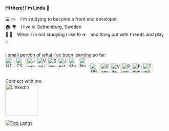 **Hi there! I´m Linda** :wave: <br><br>
:computer: :pencil2: I´m studying to become a front end developer<br>
:house: :earth_africa: I live in Gothenburg, Sweden<br>
:two_men_holding_hands:  :couple: When I´m not studying I like to :airplane: and hang out with friends and play :black_joker: <br><br>
I small portion of what I´ve been learning so far:<br>
<a href="#"><img align="left" alt="HTML5" height="30px" src="https://img.shields.io/badge/HTML5-E34F26?style=for-the-badge&logo=html5&logoColor=white" /></a>
<a href="#"><img align="left" alt="CSS3" height="30px" src="https://img.shields.io/badge/CSS3-1572B6?style=for-the-badge&logo=css3&logoColor=white" /></a>
<a href="#"><img align="left" alt="JavaScript" height="30px" src="https://img.shields.io/badge/JavaScript-F7DF1E?style=for-the-badge&logo=javascript&logoColor=black" /></a>
<a href="#"><img align="left" alt="Vue.js" height="30px" src="https://img.shields.io/badge/Vue.js-35495E?style=for-the-badge&logo=vuedotjs&logoColor=4FC08D" /></a>
<a href="#"><img align="left" alt="Sass" height="30px" src="https://img.shields.io/badge/Sass-CC6699?style=for-the-badge&logo=sass&logoColor=white" /></a>
<a href="#"><img align="left" alt="Jest" height="30px" src="https://img.shields.io/badge/Jest-C21325?style=for-the-badge&logo=jest&logoColor=white" /></a>
<a href="#"><img align="left" alt="MongoDb" height="30px" src="https://img.shields.io/badge/MongoDB-white?style=for-the-badge&logo=mongodb&logoColor=4EA94B" /></a>
<a href="#"><img align="left" alt="Node.JS" height="30px" src="https://img.shields.io/badge/Node.js-339933?style=for-the-badge&logo=nodedotjs&logoColor=white" /></a><br>
<a href="#"><img align="left" alt="NPM" height="30px" src="https://img.shields.io/badge/npm-CB3837?style=for-the-badge&logo=npm&logoColor=white" /></a>
<a href="#"><img align="left" alt="Express.js" height="30px" src="https://img.shields.io/badge/Express.js-000000?style=for-the-badge&logo=express&logoColor=white" /></a>
<a href="#"><img align="left" alt="Vite" height="30px" src="https://img.shields.io/badge/Vite-B73BFE?style=for-the-badge&logo=vite&logoColor=FFD62E" /></a>
<a href="#"><img align="left" alt="Postman" height="30px" src="https://img.shields.io/badge/Postman-FF6C37?style=for-the-badge&logo=Postman&logoColor=white" /></a>
<a href="#"><img align="left" alt="Figma" height="30px" src="https://img.shields.io/badge/Figma-F24E1E?style=for-the-badge&logo=figma&logoColor=white" /></a>
<a href="#"><img align="left" alt="Trello" height="30px" src="https://img.shields.io/badge/Trello-0052CC?style=for-the-badge&logo=trello&logoColor=white" /></a>

	
<br><br>
Connect with me:<br><a href="https://www.linkedin.com/in/linda-jansson/" target="_blank"><img alt="LinkedIn" width="100px" src="https://img.shields.io/badge/LinkedIn-0077B5?style=for-the-badge&logo=linkedin&logoColor=white" /></a>

<a href="#">![Top Langs](https://github-readme-stats.vercel.app/api/top-langs/?username=linda-jansson-gbg&layout=compact&theme=white)</a>
